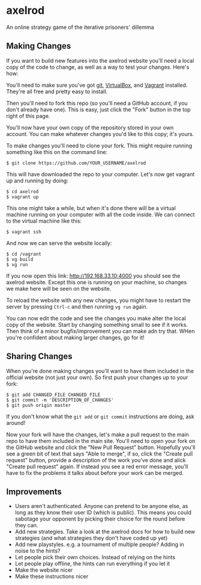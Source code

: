 # axelrod

An online strategy game of the iterative prisoners' dillemma

## Making Changes

If you want to build new features into the axelrod website you'll need a local copy of the code to change, as well as a way to test your changes. Here's how:

You'll need to make sure you've got [git](https://git-scm.com/), [VirtualBox](https://www.virtualbox.org/), and [Vagrant](https://www.vagrantup.com/) installed. They're all free and pretty easy to install.

Then you'll need to fork this repo (so you'll need a GitHub account, if you don't already have one). This is easy, just click the "Fork" button in the top right of this page.

You'll now have your own copy of the repository stored in your own account. You can make whatever changes you'd like to this copy; it's yours.

To make changes you'll need to clone your fork. This might require running something like this on the command line:

    $ git clone https://github.com/YOUR_USERNAME/axelrod

This will have downloaded the repo to your computer. Let's now get vagrant up and running by doing:

    $ cd axelrod
    $ vagrant up

This one might take a while, but when it's done there will be a virtual machine running on your computer with all the code inside. We can connect to the virtual machine like this:

    $ vagrant ssh

And now we can serve the website locally:

    $ cd /vagrant
    $ vg build
    $ vg run

If you now open this link: http://192.168.33.10:4000 you should see the axelrod website. Except this one is running on your machine, so changes we make here will be seen on the website.

To reload the website with any new changes, you might have to restart the server by pressing `Ctrl-c` and then running `vg run` again.

You can now edit the code and see the changes you make alter the local copy of the website. Start by changing something small to see if it works. Then think of a minor bugfix/improvement you can make adn try that. WHen you're confident about making larger changes, go for it!


## Sharing Changes

When you're done making changes you'll want to have them included in the official website (not just your own). So first push your changes up to your fork:

    $ git add CHANGED_FILE CHANGED_FILE
    $ git commit -m 'DESCRIPTION_OF_CHANGES'
    $ git push origin master

If you don't know what the `git add` or `git commit` instructions are doing, ask around!

Now your fork will have the changes, let's make a pull request to the main repo to have them included in the main site. You'll need to open your fork on the GitHub website and click the "New Pull Request" button. Hopefully you'll see a green bit of text that says "Able to merge", if so, click the "Create pull request" button, provide a description of the work you've done and alick "Create pull request" again. If instead you see a red error message, you'll have to fix the problems it talks about before your work can be merged.


## Improvements

- Users aren't authenticated. Anyone can pretend to be anyone else, as long as they know their user ID (which is public). This means you could sabotage your opponent by picking their choice for the round before they can.
- Add new strategies. Take a look at the axelrod docs for how to build new strategies (and what strategies they don't have coded up yet)
- Add new playstyles. e.g. a tournament of multiple people? Adding in noise to the hints?
- Let people pick their own choices. Instead of relying on the hints
- Let people play offline, the hints can run everything if you let it
- Make the website nicer
- Make these instructions nicer
